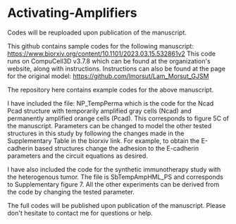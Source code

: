 # Activating-Amplifiers

Codes will be reuploaded upon publication of the manuscript.

This github contains sample codes for the following manuscript: https://www.biorxiv.org/content/10.1101/2023.03.15.532861v2
This code runs on CompuCell3D v3.7.8 which can be found at the organization's website, along with instructions. 
Instructions can also be found at the page for the original model: https://github.com/lmorsut/Lam_Morsut_GJSM

The repository here contains example codes for the above manuscript. 

I have included the file: NP_TempPerma which is the code for the Ncad Pcad structure with temporarily amplified gray cells (Ncad) and permanently amplified orange cells (Pcad). This corresponds to figure 5C of the manuscript.
Parameters can be changed to model the other tested structures in this study by following the changes made in the Supplementary Table in the biorxiv link.
For example, to obtain the E-cadherin based structures change the adhesion to the E-cadherin parameters and the circuit equations as desired.

I have also included the code for the synthetic immunotherapy study with the heterogenous tumor. The file is SbTempAmpHML_PS and corresponds to Supplementary figure 7. All the other experiments can be derived from the code by changing the tested parameter.

The full codes will be published upon publication of the manuscript. Please don't hesitate to contact me for questions or help.
